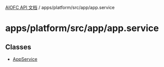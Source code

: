 [AIOFC API 文档](../../../../../index.md) / apps/platform/src/app/app.service

# apps/platform/src/app/app.service

## Classes

- [AppService](classes/AppService.md)
